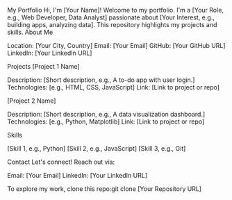 My Portfolio
Hi, I'm [Your Name]! Welcome to my portfolio. I'm a [Your Role, e.g., Web Developer, Data Analyst] passionate about [Your Interest, e.g., building apps, analyzing data]. This repository highlights my projects and skills.
About Me

Location: [Your City, Country]
Email: [Your Email]
GitHub: [Your GitHub URL]
LinkedIn: [Your LinkedIn URL]

Projects
[Project 1 Name]

Description: [Short description, e.g., A to-do app with user login.]
Technologies: [e.g., HTML, CSS, JavaScript]
Link: [Link to project or repo]

[Project 2 Name]

Description: [Short description, e.g., A data visualization dashboard.]
Technologies: [e.g., Python, Matplotlib]
Link: [Link to project or repo]

Skills

[Skill 1, e.g., Python]
[Skill 2, e.g., JavaScript]
[Skill 3, e.g., Git]

Contact
Let's connect! Reach out via:

Email: [Your Email]
LinkedIn: [Your LinkedIn URL]


To explore my work, clone this repo:git clone [Your Repository URL]
